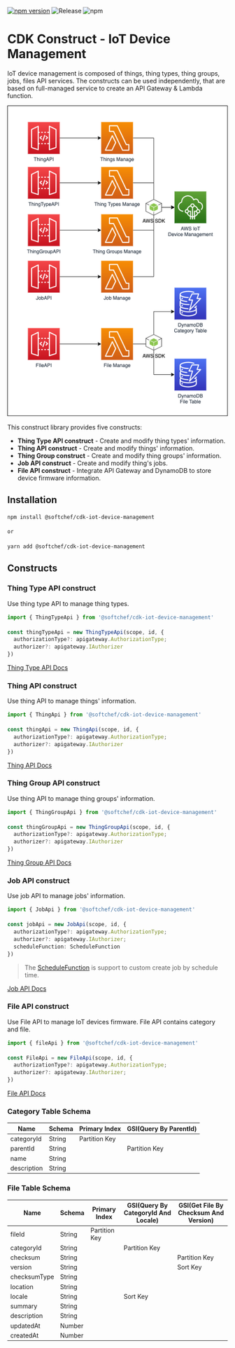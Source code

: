 [![npm version](https://badge.fury.io/js/%40softchef%2Fcdk-iot-device-management.svg)](https://badge.fury.io/js/%40softchef%2Fcdk-iot-device-management)
![Release](https://github.com/SoftChef/cdk-iot-device-management/workflows/Release/badge.svg)
![npm](https://img.shields.io/npm/dt/@softchef/cdk-iot-device-management?label=NPM%20Downloads&color=orange)

# CDK Construct - IoT Device Management

IoT device management is composed of things, thing types, thing groups, jobs, files API services. The constructs can be used independently, that are based on full-managed service to create an API Gateway & Lambda function.

![Architecture](docs/cdk-iot-device-management.png)

This construct library provides five constructs:

- **Thing Type API construct** - Create and modify thing types' information.
- **Thing API construct** - Create and modify things' information.
- **Thing Group construct** - Create and modify thing groups' information.
- **Job API construct** - Create and modify thing's jobs.
- **File API construct** - Integrate API Gateway and DynamoDB to store device firmware information.

## Installation

```sh
npm install @softchef/cdk-iot-device-management

or

yarn add @softchef/cdk-iot-device-management

```

## Constructs

### Thing Type API construct

Use thing type API to manage thing types.

```typescript
import { ThingTypeApi } from '@softchef/cdk-iot-device-management'

const thingTypeApi = new ThingTypeApi(scope, id, {
  authorizationType?: apigateway.AuthorizationType;
  authorizer?: apigateway.IAuthorizer
})
```

[Thing Type API Docs](./docs/thing-type-api.md)

### Thing API construct

Use thing API to manage things' information.

```typescript
import { ThingApi } from '@softchef/cdk-iot-device-management'

const thingApi = new ThingApi(scope, id, {
  authorizationType?: apigateway.AuthorizationType;
  authorizer?: apigateway.IAuthorizer
})
```

[Thing API Docs](./docs/thing-api.md)

### Thing Group API construct

Use thing API to manage thing groups' information.

```typescript
import { ThingGroupApi } from '@softchef/cdk-iot-device-management'

const thingGroupApi = new ThingGroupApi(scope, id, {
  authorizationType?: apigateway.AuthorizationType;
  authorizer?: apigateway.IAuthorizer
})
```

[Thing Group API Docs](./docs/thing-group-api.md)

### Job API construct

Use job API to manage jobs' information.

```typescript
import { JobApi } from '@softchef/cdk-iot-device-management'

const jobApi = new JobApi(scope, id, {
  authorizationType?: apigateway.AuthorizationType;
  authorizer?: apigateway.IAuthorizer;
  scheduleFunction: ScheduleFunction
})
```

> The [ScheduleFunction](https://www.npmjs.com/package/@softchef/cdk-schedule-function/v/0.0.15) is support to custom create job by schedule time.

[Job API Docs](./docs/job-api.md)

### File API construct

Use File API to manage IoT devices firmware. File API contains category and file.

```typescript
import { fileApi } from '@softchef/cdk-iot-device-management'

const FileApi = new FileApi(scope, id, {
  authorizationType?: apigateway.AuthorizationType;
  authorizer?: apigateway.IAuthorizer;
})
```

[File API Docs](./docs/file-api.md)

### Category Table Schema

| Name        | Schema | Primary Index | GSI(Query By ParentId) |
| ----------- | ------ | ------------- | ---------------------- |
| categoryId  | String | Partition Key |                        |
| parentId    | String |               | Partition Key          |
| name        | String |               |                        |
| description | String |               |                        |

### File Table Schema

| Name         | Schema | Primary Index | GSI(Query By CategoryId And Locale) | GSI(Get File By Checksum And Version) |
| ------------ | ------ | ------------- | ----------------------------------- | ------------------------------------- |
| fileId       | String | Partition Key |                                     |                                       |
| categoryId   | String |               | Partition Key                       |                                       |
| checksum     | String |               |                                     | Partition Key                         |
| version      | String |               |                                     | Sort Key                              |
| checksumType | String |               |                                     |                                       |
| location     | String |               |                                     |                                       |
| locale       | String |               | Sort Key                            |                                       |
| summary      | String |               |                                     |                                       |
| description  | String |               |                                     |                                       |
| updatedAt    | Number |               |                                     |                                       |
| createdAt    | Number |               |                                     |                                       |
